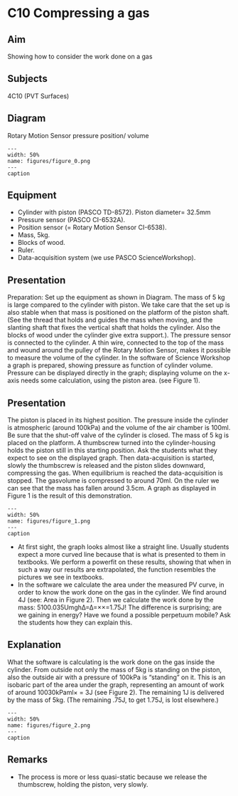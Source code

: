 # C10 Compressing a gas 
     
  
## Aim   
 Showing how to consider the work done on a gas    
  
## Subjects   
 4C10 (PVT Surfaces)   
  
## Diagram   
 Rotary Motion Sensor pressure position/ volume   
```{figure} figures/figure_0.png  
---  
width: 50%  
name: figures/figure_0.png  
---  
caption  
``` 
     
  
## Equipment   
 
 *  Cylinder with piston (PASCO TD-8572). Piston diameter= 32.5mm 
 *  Pressure sensor (PASCO CI-6532A). 
 *  Position sensor (= Rotary Motion Sensor CI-6538). 
 *  Mass, 5kg. 
 *  Blocks of wood. 
 *  Ruler. 
 *  Data-acquisition system (we use PASCO ScienceWorkshop).
     
  
## Presentation   
 Preparation: Set up the equipment as shown in Diagram. The mass of 5 kg is large compared to the cylinder with piston. We take care that the set up is also stable when that mass is positioned on the platform of the piston shaft. (See the thread that holds and guides the mass when moving, and the slanting shaft that fixes the vertical shaft that holds the cylinder. Also the blocks of wood under the cylinder give extra support.). The pressure sensor is connected to the cylinder. A thin wire, connected to the top of the mass and wound around the pulley of the Rotary Motion Sensor, makes it possible to measure the volume of the cylinder. In the software of Science Workshop a graph is prepared, showing pressure as function of cylinder volume. Pressure can be displayed directly in the graph; displaying volume on the x-axis needs some calculation, using the piston area. (see Figure 1).   
  
## Presentation   
 The piston is placed in its highest position. The pressure inside the cylinder is atmospheric (around 100kPa) and the volume of the air chamber is 100ml. Be sure that the shut-off valve of the cylinder is closed. The mass of 5 kg is placed on the platform. A thumbscrew turned into the cylinder-housing holds the piston still in this starting position.  Ask the students what they expect to see on the displayed graph. Then data-acquisition is started, slowly the thumbscrew is released and the piston slides downward, compressing the gas. When equilibrium is reached the data-acquisition is stopped. The gasvolume is compressed to around 70ml. On the ruler we can see that the mass has fallen around 3.5cm. A graph as displayed in Figure 1 is the result of this demonstration.     
```{figure} figures/figure_1.png  
---  
width: 50%  
name: figures/figure_1.png  
---  
caption  
``` 
 
 *  At first sight, the graph looks almost like a straight line. Usually students expect a more curved line because that is what is presented to them in textbooks. We perform a powerfit on these results, showing that when in such a way our results are extrapolated, the function resembles the pictures we see in textbooks.  
 *  In the software we calculate the area under the measured PV curve, in order to know the work done on the gas in the cylinder. We find around 4J (see: Area in Figure 2). Then we calculate the work done by the mass: 5100.035UmghΔ=Δ=××=1.75J! The difference is surprising; are we gaining in energy? Have we found a possible perpetuum mobile? Ask the students how they can explain this.
   
  
## Explanation   
 What the software is calculating is the work done on the gas inside the cylinder. From outside not only the mass of 5kg is standing on the piston, also the outside air with a pressure of 100kPa is “standing” on it. This is an isobaric part of the area under the graph, representing an amount of work of around 10030kPaml× = 3J (see Figure 2). The remaining 1J is delivered by the mass of 5kg. (The remaining .75J, to get 1.75J, is lost elsewhere.)    
```{figure} figures/figure_2.png  
---  
width: 50%  
name: figures/figure_2.png  
---  
caption  
``` 
   
  
## Remarks   
 
 *  The process is more or less quasi-static because we release the thumbscrew, holding the piston, very slowly.
  